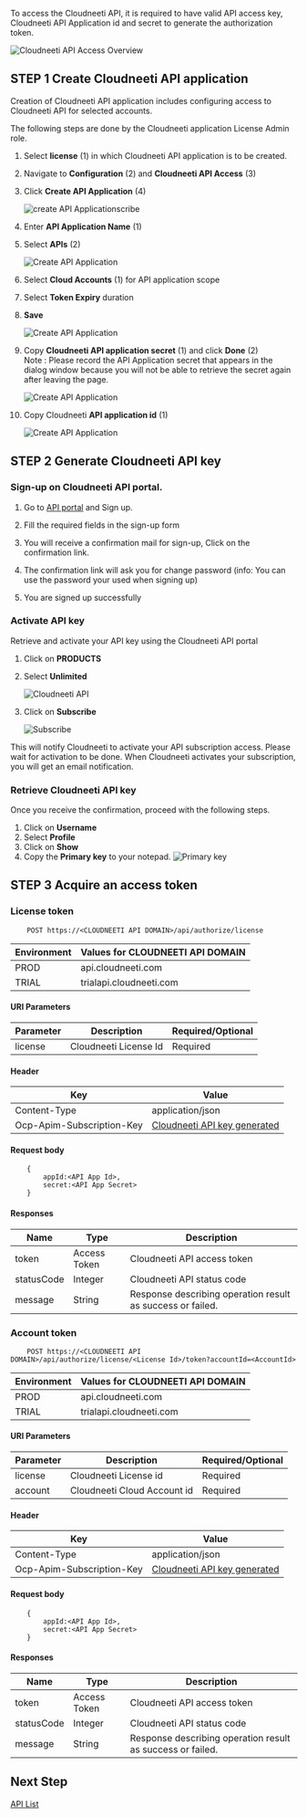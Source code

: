 To access the Cloudneeti API, it is required to have valid API access key, Cloudneeti API Application id and secret to generate the authorization token.

![Cloudneeti API Access Overview](.././images/cloudneetiAPIAccess/Cloudneeti_API_Access_Overview.png#thumbnail_1)


## STEP 1 Create Cloudneeti API application

Creation of Cloudneeti API application includes configuring access to Cloudneeti API for selected accounts.


The following steps are done by the Cloudneeti application License Admin role.

1. Select **license** (1) in which Cloudneeti API application is to be created.

2. Navigate to **Configuration** (2) and **Cloudneeti API Access** (3)

3. Click **Create API Application** (4)

    ![create API Applicationscribe](.././images/cloudneetiAPIAccess/Create_API_Application_1.png#thumbnail)

4. Enter **API Application Name** (1)

5. Select **APIs** (2)

    ![Create API Application](.././images/cloudneetiAPIAccess/Create_API_Application_2.png#thumbnail)

6. Select **Cloud Accounts** (1) for API application scope

7. Select **Token Expiry** duration

8. **Save**

    ![Create API Application](.././images/cloudneetiAPIAccess/Create_API_Application_3.png#thumbnail)

9. Copy **Cloudneeti API application secret** (1) and click **Done** (2)
    </br> Note : Please record the API Application secret that appears in the dialog window because you will not be able to retrieve the secret again after leaving the page.

    ![Create API Application](.././images/cloudneetiAPIAccess/Create_API_Application_4.png#thumbnail)

10. Copy Cloudneeti **API application id** (1)

    ![Create API Application](.././images/cloudneetiAPIAccess/Create_API_Application_5.png#thumbnail)

## STEP 2 Generate Cloudneeti API key

### Sign-up on Cloudneeti API portal.

1. Go to [API portal](https://portal.cloudneeti.com/) and Sign up.

2. Fill the required fields in the sign-up form

3. You will receive a confirmation mail for sign-up, Click on the confirmation
    link.

4. The confirmation link will ask you for change password (info: You can use
    the password your used when signing up)

5. You are signed up successfully

### Activate API key

Retrieve and activate your API key using the Cloudneeti API portal

1. Click on **PRODUCTS**

2. Select **Unlimited**

	![Cloudneeti API](.././images/onboardingOffice365Subscription/Cloudneeti_API.png#thumbnail)

3. Click on **Subscribe**

	![Subscribe](.././images/onboardingOffice365Subscription/API_Subscribe.png#thumbnail)

This will notify Cloudneeti to activate your API subscription access. Please
wait for activation to be done. When Cloudneeti activates your subscription, you
will get an email notification.

### Retrieve Cloudneeti API key

Once you receive the confirmation, proceed with the following steps.

1. Click on **Username**
2. Select **Profile**
3. Click on **Show**
4. Copy the **Primary key** to your notepad.
	![Primary key](.././images/onboardingOffice365Subscription/Primary_key.png#thumbnail)


## STEP 3 Acquire an access token

### License token

        POST https://<CLOUDNEETI API DOMAIN>/api/authorize/license

| Environment	| Values for CLOUDNEETI API DOMAIN     |
|---------------|--------------------------------------|
| PROD 	        |   api.cloudneeti.com                 |
| TRIAL 	| trialapi.cloudneeti.com              |

#### URI Parameters

| Parameter           |           Description                                |           Required/Optional  |
|-----------|----------------------------------------------------------------|----------------------------|
| license   |          Cloudneeti License Id​              | Required|

#### Header

| Key	        | Value                                |
|---------------|--------------------------------------|
| Content-Type 	                |   application/json                 |
| Ocp-Apim-Subscription-Key 	| [Cloudneeti API key generated](../../administratorGuide/configureCloudneetiAPIAccess/#retrieve-cloudneeti-api-key)             |


#### Request body
        {
            appId:<API App Id>, 
            secret:<API App Secret>
        }

#### Responses

| Name           |           Type       |          Description  |
|----------------|----------------------|-----------------------|
| token	     |     Access Token     | Cloudneeti API access token      |
| statusCode |      Integer     | Cloudneeti API status code      |
| message    |      String     | Response describing operation result as success or failed.     |


### Account token

        POST https://<CLOUDNEETI API DOMAIN>/api/authorize/license/<License Id>/token?accountId=<AccountId>

| Environment	| Values for CLOUDNEETI API DOMAIN     |
|---------------|--------------------------------------|
| PROD 	        |   api.cloudneeti.com                 |
| TRIAL 	| trialapi.cloudneeti.com              |


#### URI Parameters

| Parameter           |           Description                                |           Required/Optional  |
|-----------|----------------------------------------------------------------|----------------------------|
| license   |          Cloudneeti License id              | Required|
| account   |          Cloudneeti Cloud Account id              | Required|

#### Header

| Key	        | Value                                |
|---------------|--------------------------------------|
| Content-Type 	                |   application/json                 |
| Ocp-Apim-Subscription-Key 	| [Cloudneeti API key generated](../../administratorGuide/configureCloudneetiAPIAccess/#retrieve-cloudneeti-api-key)             |


#### Request body
        {
            appId:<API App Id>,
            secret:<API App Secret>
        }


#### Responses

| Name           |           Type       |          Description  |
|----------------|----------------------|-----------------------|
| token	     |     Access Token     | Cloudneeti API access token      |
| statusCode |      Integer     | Cloudneeti API status code      |
| message    |      String     | Response describing operation result as success or failed.     |


## Next Step

[API List](../../userGuide/restAPIs/)
